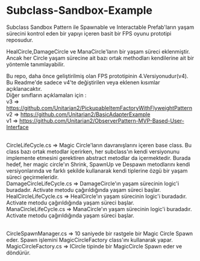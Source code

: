 # Subclass-Sandbox-Example
Subclass Sandbox Pattern ile Spawnable ve Interactable Prefab'ların yaşam sürecini kontrol eden bir yapıyı içeren basit bir FPS oyunu prototipi reposudur.<br>


HealCircle,DamageCircle ve ManaCircle'ların bir yaşam süreci eklenmiştir. Ancak her Circle yaşam sürecine ait bazı ortak methodları kendilerine ait bir yöntemle tanımlayabilir. 

Bu repo, daha önce geliştirilmiş olan FPS prototipinin 4.Versiyonudur(v4). Bu Readme'de sadece v4'te değiştirilen veya eklenen kısımlar açıklanacaktır.<br>
Diğer sınıfların açıklamaları için :<br>
v3 => https://github.com/Unitarian2/PickupableItemFactoryWithFlyweightPattern<br>
v2 => https://github.com/Unitarian2/BasicAdapterExample<br>
v1 => https://github.com/Unitarian2/ObserverPattern-MVP-Based-User-Interface<br><br>


CircleLifeCycle.cs => Magic Circle'ların davranışlarını içeren base class. Bu class bazı ortak metodlar içerirken, her subclass'ın kendi versiyonunu implemente etmesini gerektiren abstract metodlar da içermektedir. Burada hedef, her magic circle'ın Shrink, SpawnUp ve Despawn metodlarını kendi versiyonlarında ve farklı şekilde kullanarak kendi tiplerine özgü bir yaşam süreci geçirmeleridir. <br>
DamageCircleLifeCycle.cs => DamageCircle'ın yaşam sürecinin logic'i buradadır. Activate metodu çağırıldığında yaşam süreci başlar.<br>
HealCircleLifeCycle.cs => HealCircle'ın yaşam sürecinin logic'i buradadır. Activate metodu çağırıldığında yaşam süreci başlar.<br>
ManaCircleLifeCycle.cs => ManaCircle'ın yaşam sürecinin logic'i buradadır. Activate metodu çağırıldığında yaşam süreci başlar.<br><br>

CircleSpawnManager.cs => 10 saniyede bir rastgele bir Magic Circle Spawn eder. Spawn işlemini MagicCircleFactory class'ını kullanarak yapar.<br>
MagicCircleFactory.cs => ICircle tipinde bir MagicCircle Spawn eder ve döndürür.<br><br>



